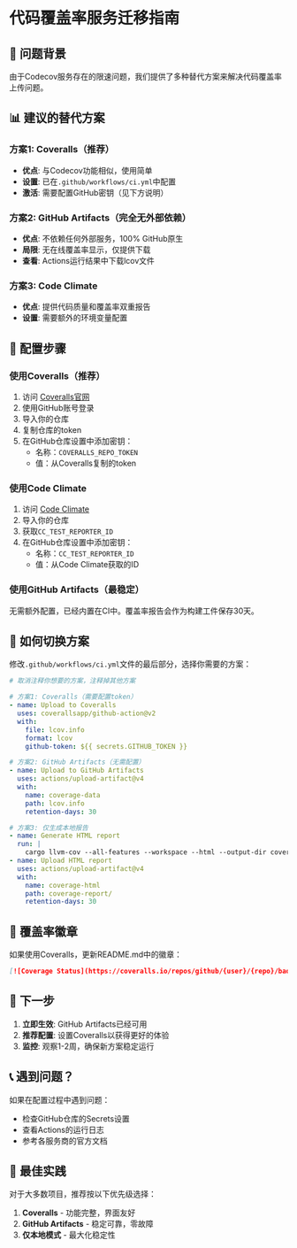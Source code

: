 # 代码覆盖率服务迁移指南

## 🚀 问题背景

由于Codecov服务存在的限速问题，我们提供了多种替代方案来解决代码覆盖率上传问题。

## 📊 建议的替代方案

### 方案1: Coveralls（推荐）
- **优点**: 与Codecov功能相似，使用简单
- **设置**: 已在`.github/workflows/ci.yml`中配置
- **激活**: 需要配置GitHub密钥（见下方说明）

### 方案2: GitHub Artifacts（完全无外部依赖）
- **优点**: 不依赖任何外部服务，100% GitHub原生
- **局限**: 无在线覆盖率显示，仅提供下载
- **查看**: Actions运行结果中下载lcov文件

### 方案3: Code Climate
- **优点**: 提供代码质量和覆盖率双重报告
- **设置**: 需要额外的环境变量配置

## 🔧 配置步骤

### 使用Coveralls（推荐）

1. 访问 [Coveralls官网](https://coveralls.io)
2. 使用GitHub账号登录
3. 导入你的仓库
4. 复制仓库的token
5. 在GitHub仓库设置中添加密钥：
   - 名称：`COVERALLS_REPO_TOKEN`
   - 值：从Coveralls复制的token

### 使用Code Climate

1. 访问 [Code Climate](https://codeclimate.com)
2. 导入你的仓库
3. 获取`CC_TEST_REPORTER_ID`
4. 在GitHub仓库设置中添加密钥：
   - 名称：`CC_TEST_REPORTER_ID`
   - 值：从Code Climate获取的ID

### 使用GitHub Artifacts（最稳定）

无需额外配置，已经内置在CI中。覆盖率报告会作为构建工件保存30天。

## 🔄 如何切换方案

修改`.github/workflows/ci.yml`文件的最后部分，选择你需要的方案：

```yaml
# 取消注释你想要的方案，注释掉其他方案

# 方案1: Coveralls（需要配置token）
- name: Upload to Coveralls
  uses: coverallsapp/github-action@v2
  with:
    file: lcov.info
    format: lcov
    github-token: ${{ secrets.GITHUB_TOKEN }}

# 方案2: GitHub Artifacts（无需配置）
- name: Upload to GitHub Artifacts
  uses: actions/upload-artifact@v4
  with:
    name: coverage-data
    path: lcov.info
    retention-days: 30

# 方案3: 仅生成本地报告
- name: Generate HTML report
  run: |
    cargo llvm-cov --all-features --workspace --html --output-dir coverage-report
- name: Upload HTML report
  uses: actions/upload-artifact@v4
  with:
    name: coverage-html
    path: coverage-report/
    retention-days: 30
```

## 📱 覆盖率徽章

如果使用Coveralls，更新README.md中的徽章：

```markdown
[![Coverage Status](https://coveralls.io/repos/github/{user}/{repo}/badge.svg?branch=main)](https://coveralls.io/github/{user}/{repo}?branch=main)
```

## 🎯 下一步

1. **立即生效**: GitHub Artifacts已经可用
2. **推荐配置**: 设置Coveralls以获得更好的体验
3. **监控**: 观察1-2周，确保新方案稳定运行

## 📞 遇到问题？

如果在配置过程中遇到问题：
- 检查GitHub仓库的Secrets设置
- 查看Actions的运行日志
- 参考各服务商的官方文档

## 🌟 最佳实践

对于大多数项目，推荐按以下优先级选择：
1. **Coveralls** - 功能完整，界面友好
2. **GitHub Artifacts** - 稳定可靠，零故障
3. **仅本地模式** - 最大化稳定性